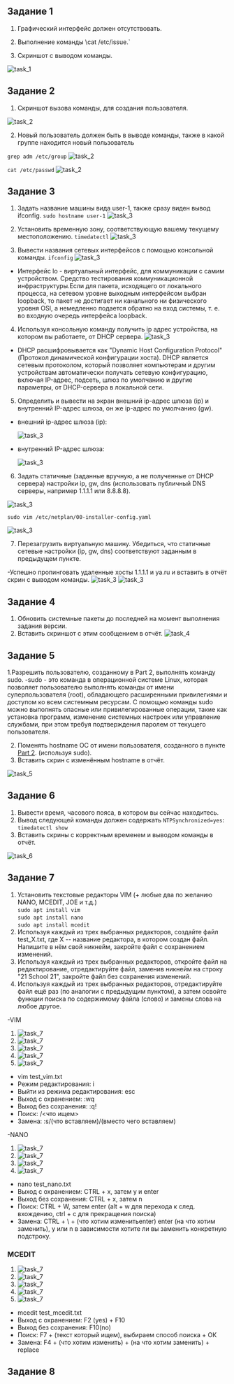 ## Задание 1

1.  Графический интерфейс должен отсутствовать.

2.  Выполнение команды \cat /etc/issue.`

3.  Скриншот с выводом команды.

![task_1](./images/task_1/image1.PNG)

## Задание 2

1.  Скриншот вызова команды, для создания пользователя.

![task_2](./images/task_2/image_1.PNG)

2.  Новый пользователь должен быть в выводе команды, также в какой группе находится новый пользователь

`grep adm /etc/group`
![task_2](./images/task_2/image_2.PNG)

`cat /etc/passwd`
![task_2](./images/task_2/image_3.PNG)

## Задание 3

1. Задать название машины вида user-1, также сразу виден вывод ifconfig.
   `sudo hostname user-1`
   ![task_3](./images/task_3/image0.PNG)

2. Установить временную зону, соответствующую вашему текущему местоположению.
   `timedatectl`
   ![task_3](./images/task_3/image2.PNG)

3. Вывести названия сетевых интерфейсов с помощью консольной команды.
   `ifconfig`
   ![task_3](./images/task_3/image3.PNG)

- Интерфейс lo - виртуальный интерфейс, для коммуникации с самим устройством. Cредство тестирования коммуникационной инфраструктуры.Если для пакета, исходящего от локального процесса, на сетевом уровне выходным интерфейсом выбран loopback, то пакет не достигает ни канального ни физического уровня OSI, а немедленно подается обратно на вход системы, т. е. во входную очередь интерфейса loopback.

4.  Используя консольную команду получить ip адрес устройства, на котором вы работаете, от DHCP сервера.
    ![task_3](./images/task_3/image4.PNG)

- DHCP расшифровывается как "Dynamic Host Configuration Protocol" (Протокол динамической конфигурации хоста). DHCP является сетевым протоколом, который позволяет компьютерам и другим устройствам автоматически получать сетевую конфигурацию, включая IP-адрес, подсеть, шлюз по умолчанию и другие параметры, от DHCP-сервера в локальной сети.

5.  Определить и вывести на экран внешний ip-адрес шлюза (ip) и внутренний IP-адрес шлюза, он же ip-адрес по умолчанию (gw).

- внешний ip-адрес шлюза (ip):

  ![task_3](./images/task_3/image5.PNG)

- внутренний IP-адрес шлюза:

  ![task_3](./images/task_3/image6.PNG)

6. Задать статичные (заданные вручную, а не полученные от DHCP сервера) настройки ip, gw, dns (использовать публичный DNS серверы, например 1.1.1.1 или 8.8.8.8).

![task_3](./images/task_3/image7.PNG)

`sudo vim /etc/netplan/00-installer-config.yaml`

![task_3](./images/task_3/image8.PNG)

7. Перезагрузить виртуальную машину. Убедиться, что статичные сетевые настройки (ip, gw, dns) соответствуют заданным в предыдущем пункте.

-Успешно пропинговать удаленные хосты 1.1.1.1 и ya.ru и вставить в отчёт скрин с выводом команды.
![task_3](./images/task_3/image9.PNG)
![task_3](./images/task_3/image10.PNG)

## Задание 4

1. Обновить системные пакеты до последней на момент выполнения задания версии.
2. Вставить скриншот с этим сообщением в отчёт.
   ![task_4](./images/task_4/image1.PNG)

## Задание 5

1.Разрешить пользователю, созданному в Part 2, выполнять команду sudo.
-sudo - это команда в операционной системе Linux, которая позволяет пользователю выполнять команды от имени суперпользователя (root), обладающего расширенными привилегиями и доступом ко всем системным ресурсам. С помощью команды sudo можно выполнять опасные или привилегированные операции, такие как установка программ, изменение системных настроек или управление службами, при этом требуя подтверждения паролем от текущего пользователя.

2. Поменять hostname ОС от имени пользователя, созданного в пункте [Part 2](#part-2-создание-пользователя). (используя sudo).
3. Вставить скрин с изменённым hostname в отчёт.

![task_5](./images/task_5/image1.PNG)

## Задание 6

1. Вывести время, часового пояса, в котором вы сейчас находитесь.
2. Вывод следующей команды должен содержать `NTPSynchronized=yes`: \
   `timedatectl show`
3. Вставить скрины с корректным временем и выводом команды в отчёт.

![task_6](./images/task_6/image1.PNG)

## Задание 7

1. Установить текстовые редакторы VIM (+ любые два по желанию NANO, MCEDIT, JOE и т.д.)  
   `sudo apt install vim`  
   `sudo apt install nano`  
   `sudo apt install mcedit`
2. Используя каждый из трех выбранных редакторов, создайте файл test_X.txt, где X -- название редактора, в котором создан файл. Напишите в нём свой никнейм, закройте файл с сохранением изменений.
3. Используя каждый из трех выбранных редакторов, откройте файл на редактирование, отредактируйте файл, заменив никнейм на строку "21 School 21", закройте файл без сохранения изменений.
4. Используя каждый из трех выбранных редакторов, отредактируйте файл ещё раз (по аналогии с предыдущим пунктом), а затем освойте функции поиска по содержимому файла (слово) и замены слова на любое другое.

-VIM

1. ![task_7](./images/task_7/image1.PNG)
2. ![task_7](./images/task_7/image2.PNG)
3. ![task_7](./images/task_7/image3.PNG)
4. ![task_7](./images/task_7/image4.PNG)
5. ![task_7](./images/task_7/image5.PNG)

- vim test_vim.txt
- Режим редактирования: i
- Выйти из режима редактирования: esc
- Выход с охранением: :wq
- Выход без сохранения: :q!
- Поиск: /<что ищем>
- Замена: :s/(что вставляем)/(вместо чего вставляем)

-NANO

1. ![task_7](./images/task_7/image21.PNG)
2. ![task_7](./images/task_7/image22.PNG)
3. ![task_7](./images/task_7/image23.PNG)
4. ![task_7](./images/task_7/image24.PNG)

- nano test_nano.txt
- Выход с охранением: CTRL + x, затем y и enter
- Выход без сохранения: CTRL + x, затем n
- Поиск: CTRL + W, затем enter (alt + w для перехода к след. вхождению, ctrl + c для прекращения поиска)
- Замена: CTRL + \ + (что хотим изменитьenter) enter (на что хотим заменить), y или n в зависимости хотите ли вы заменить конкретную подстроку.

### MCEDIT

1. ![task_7](./images/task_7/image31.PNG)
2. ![task_7](./images/task_7/image32.PNG)
3. ![task_7](./images/task_7/image33.PNG)
4. ![task_7](./images/task_7/image34.PNG)
5. ![task_7](./images/task_7/image35.PNG)

- mcedit test_mcedit.txt
- Выход с охранением: F2 (yes) + F10
- Выход без сохранения: F10(no)
- Поиск: F7 + (текст который ищем), выбираем способ поиска + ОК
- Замена: F4 + (что хотим изменить) + (на что хотим заменить) + replace

## Задание 8
